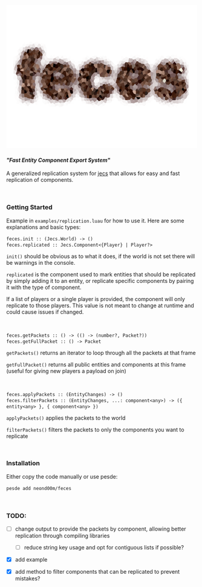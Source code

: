 <div align="center">
    <img src="logo.png" width="600" />
</div>

#### _"Fast Entity Component Export System"_

A generalized replication system for [jecs](https://github.com/ukendio/jecs) that allows for easy and fast replication of components.

<br>

### Getting Started
Example in `examples/replication.luau` for how to use it. Here are some explanations and basic types:

```luau
feces.init :: (Jecs.World) -> ()
feces.replicated :: Jecs.Component<{Player} | Player?>
```
`init()` should be obvious as to what it does, if the world is not set there will be warnings in the console.

`replicated` is the component used to mark entities that should be replicated by simply adding it to an entity, or replicate specific components by pairing it with the type of component.

If a list of players or a single player is provided, the component will only replicate to those players. This value is not meant to change at runtime and could cause issues if changed.

<br>

```luau
feces.getPackets :: () -> (() -> (number?, Packet?))
feces.getFullPacket :: () -> Packet
```

`getPackets()` returns an iterator to loop through all the packets at that frame

`getFullPacket()` returns all public entities and components at this frame (useful for giving new players a payload on join)

<br>

```luau
feces.applyPackets :: (EntityChanges) -> ()
feces.filterPackets :: (EntityChanges, ...: component<any>) -> ({ entity<any> }, { component<any> })
```

`applyPackets()` applies the packets to the world

`filterPackets()` filters the packets to only the components you want to replicate


<br>

### Installation
Either copy the code manually or use pesde:
```sh
pesde add neond00m/feces
```

<br>

### TODO:
- [ ] change output to provide the packets by component, allowing better replication through compiling libraries
    - [ ] reduce string key usage and opt for contiguous lists if possible?
- [x] add example
- [x] add method to filter components that can be replicated to prevent mistakes?

